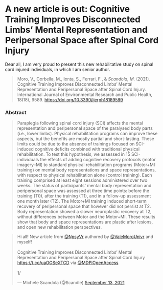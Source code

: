 # A new article is out: Cognitive Training Improves Disconnected Limbs’ Mental Representation and Peripersonal Space after Spinal Cord Injury


Dear all, I am very proud to present this new rehabilitative study on
spinal cord injured individuals, in which I am senior author.


> Moro, V., Corbella, M., Ionta, S., Ferrari, F., & *Scandola, M.* (2021). Cognitive Training Improves Disconnected Limbs’ Mental Representation and Peripersonal Space after Spinal Cord Injury. International Journal of Environmental Research and Public Health, 18(18), 9589. https://doi.org/10.3390/ijerph18189589

<!--more-->

### Abstract

> Paraplegia following spinal cord injury (SCI) affects the mental representation and peripersonal space of the paralysed body parts (i.e., lower limbs). Physical rehabilitation programs can improve these aspects, but the benefits are mostly partial and short-lasting. These limits could be due to the absence of trainings focused on SCI-induced cognitive deficits combined with traditional physical rehabilitation. To test this hypothesis, we assessed in 15 SCI-individuals the effects of adding cognitive recovery protocols (motor imagery–MI) to standard physical rehabilitation programs (Motor+MI training) on mental body representations and space representations, with respect to physical rehabilitation alone (control training). Each training comprised at least eight sessions administered over two weeks. The status of participants' mental body representation and peripersonal space was assessed at three time points: before the training (T0), after the training (T1), and in a follow-up assessment one month later (T2). The Motor+MI training induced short-term recovery of peripersonal space that however did not persist at T2. Body representation showed a slower neuroplastic recovery at T2, without differences between Motor and the Motor+MI. These results show that body and space representations are plastic after lesions, and open new rehabilitation perspectives.

<blockquote class="twitter-tweet"><p lang="en" dir="ltr">Hi all! New article from <a href="https://twitter.com/NpsyVr?ref_src=twsrc%5Etfw">@NpsyVr</a> authored by <a href="https://twitter.com/ValeMoroUnivr?ref_src=twsrc%5Etfw">@ValeMoroUnivr</a> and myself!<br><br>Cognitive Training Improves Disconnected Limbs’ Mental Representation and Peripersonal Space after Spinal Cord Injury <a href="https://t.co/uaOOSeXTCD">https://t.co/uaOOSeXTCD</a> via <a href="https://twitter.com/MDPIOpenAccess?ref_src=twsrc%5Etfw">@MDPIOpenAccess</a> <br><br>1/</p>&mdash; Michele Scandola (@Scandle) <a href="https://twitter.com/Scandle/status/1437317982640820225?ref_src=twsrc%5Etfw">September 13, 2021</a></blockquote> <script async src="https://platform.twitter.com/widgets.js" charset="utf-8"></script> 
